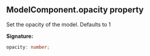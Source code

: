 
## ModelComponent.opacity property

Set the opacity of the model. Defaults to 1

**Signature:**

```typescript
opacity: number;
```
